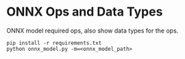 # ONNX Ops and Data Types

ONNX model required ops, also show data types for the ops.

```
pip install -r requirements.txt
python onnx_model.py -m=<onnx_model_path>
```